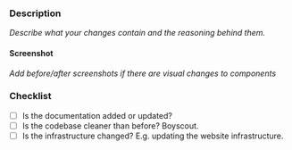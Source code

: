 ### Description

_Describe what your changes contain and the reasoning behind them._

#### Screenshot

_Add before/after screenshots if there are visual changes to components_

### Checklist

- [ ] Is the documentation added or updated?
- [ ] Is the codebase cleaner than before? Boyscout.
- [ ] Is the infrastructure changed? E.g. updating the website infrastructure.

